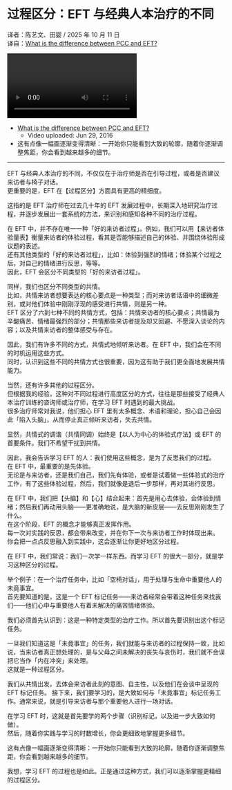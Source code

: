 # 过程区分：EFT 与经典人本治疗的不同
译者：陈艺文、田婴 / 2025 年 10 月 11 日  
译自：[What is the difference between PCC and EFT?](https://youtu.be/76Chs4puBTw)  

<div class="video-wrapper"><video src="https://files.catbox.moe/f78qkd.mp4" controls playsinline></video></div>

- [What is the difference between PCC and EFT?](https://youtu.be/76Chs4puBTw)  
  - Video uploaded: Jun 29, 2016
- 这有点像一幅画逐渐变得清晰：一开始你只能看到大致的轮廓，随着你逐渐调整焦距，你会看到越来越多的细节。

---

EFT 与经典人本治疗的不同，不仅仅在于治疗师是否在引导过程，或者是否建议来访者与椅子对话。  
更重要的是，EFT 在【过程区分】方面具有更高的精细度。

这指的是 EFT 治疗师在过去几十年的 EFT 发展过程中，长期深入地研究治疗过程，并逐步发展出一套系统的方法，来识别和感知各种不同的治疗过程。

在 EFT 中，并不存在唯一一种「好的来访者过程」。例如，我们可以用【来访者体验量表】衡量来访者的体验过程，看其是否能够描述自己的体验、并围绕体验形成议题的表述。  
还有其他类型的「好的来访者过程」，比如：体验到强烈的情绪；体验某个过程之后，对自己的情绪进行反思，等等。  
因此，EFT 会区分不同类型的「好的来访者过程」。

同样，我们也区分不同类型的共情。  
比如，共情来访者想要表达的核心要点是一种类型；而对来访者话语中的细微差别，或对他们体验中刚刚浮现的感受进行共情，则是另一种。  
EFT 区分了六到七种不同的共情方式，包括：共情来访者的核心要点；共情最为辛酸痛苦、情绪最强烈的部分；共情那些来访者提及却又回避、不愿深入谈论的内容；以及共情来访者的整体感受与存在。

因此，我们有许多不同的方式，共情式地倾听来访者。在 EFT 中，我们会在不同的时机运用这些方式。  
同时，认识到这些不同的共情方式也很重要，因为这有助于我们更全面地发展共情能力。

当然，还有许多其他的过程区分。  
但根据我的经验，这种对不同过程进行高度区分的方式，往往是那些接受了经典人本治疗训练的咨询师或治疗师，在学习 EFT 时遇到的最大挑战。  
很多治疗师常对我说，他们担心 EFT 里有太多概念、术语和理论，担心自己会因此「陷入头脑」，从而停止真正倾听来访者，失去共情。

显然，共情式的调谐（共情同调）始终是【以人为中心的体验式疗法】或 EFT 的首要条件。我们不希望干扰到共情。

因此，我会告诉学习 EFT 的人：我们使用这些概念，是为了反思我们的过程。  
在 EFT 中，最重要的是先体验。  
无论是与来访者，还是我们自己，我们先有体验，或者是试着做一些体验式的治疗工作，有了这些体验过程，然后，我们就像是退后一步那样，再对其进行反思。

在 EFT 中，我们把【头脑】和【心】结合起来：首先是用心去体验，会体验到情绪；然后我们再动用头脑——更准确地说，是大脑的新皮层——去反思刚刚发生了什么。    
在这个阶段，EFT 的概念才能够真正发挥作用。  
每一次对实践的反思，都会带来改变，并在你下一次与来访者工作时体现出来。  
你会把一点点反思融入到实践中，这会逐渐让你更好地区分过程。

在 EFT 中，我们常说：我们一次学一样东西。而学习 EFT 的很大一部分，就是学习这种区分的过程。

举个例子：在一个治疗任务中，比如「空椅对话」，用于处理与生命中重要他人的未竟事宜。    
首先要知道的是，这是一个 EFT 标记任务——来访者经常会带着这种任务来找我们——他们心中与重要他人有着未解决的痛苦情绪体验。

我们必须首先认识到：这是一种特定类型的治疗工作。所以首先要识别出这个标记任务。

一旦我们知道这是「未竟事宜」的任务，我们就能与来访者的过程保持一致，比如说，当来访者真正想处理的，是与父母之间未解决的丧失与哀伤时，我们就不会误把它当作「内在冲突」来处理。  
这就是一种过程区分。

我们从共情出发，去体会来访者此刻的意图、自主性，以及他们在会谈中呈现的 EFT 标记任务。 
接下来，我们要学习的，是大致如何与「未竟事宜」标记任务工作。通常来说，就是引导来访者与那个重要他人进行一场对话。

在学习 EFT 时，这就是首先要学的两个步骤（识别标记，以及进一步大致如何做）。  
然后，随着你实践与学习的时数增长，你会更细致地掌握更多细节。

这有点像一幅画逐渐变得清晰：一开始你只能看到大致的轮廓，随着你逐渐调整焦距，你会看到越来越多的细节。

我想，学习 EFT 的过程也是如此。正是通过这种方式，我们可以逐渐掌握更精细的过程区分。
